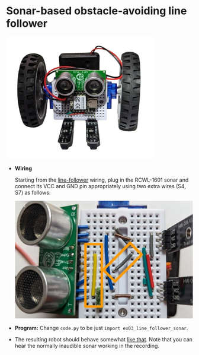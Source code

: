 # Sonar-based obstacle-avoiding line follower

<img src="../img/example-sonar.jpg" width="400"/>

* **Wiring**

  Starting from the [line-follower](line_follower.md) wiring, plug in the RCWL-1601 sonar and connect its VCC and GND pin appropriately using two extra wires (S4, S7) as follows:

  ![](../img/example-sonar-wiring.jpg)

* **Program:** Change `code.py` to be just `import ex03_line_follower_sonar`.
* The resulting robot should behave somewhat [like that](https://youtu.be/cBlWqL9eYWU). Note that you can hear the normally inaudible sonar working in the recording.
